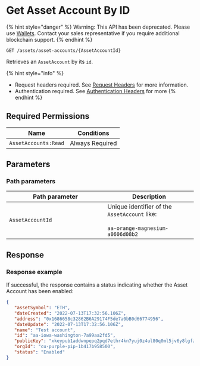 # Get Asset Account By ID

{% hint style="danger" %}
Warning: This API has been deprecated.  Please use [Wallets](../../../wallets/).  Contact your sales representative if you require additional blockchain support. &#x20;
{% endhint %}



`GET /assets/asset-accounts/{AssetAccountId}`

Retrieves an `AssetAccount` by its `id`.

{% hint style="info" %}
* Request headers required. See [Request Headers](../../../../getting-started/request-headers.md) for more information.
* Authentication required. See [Authentication Headers](../../../../getting-started/request-headers.md#authentication-headers) for more
{% endhint %}

## Required Permissions

| Name                 | Conditions      |
| -------------------- | --------------- |
| `AssetAccounts:Read` | Always Required |

## Parameters <a href="#parameters.1" id="parameters.1"></a>

### Path parameters <a href="#path-parameters" id="path-parameters"></a>

<table><thead><tr><th width="248">Path parameter</th><th>Description</th></tr></thead><tbody><tr><td><code>AssetAccountId</code></td><td>Unique identifier of the <code>AssetAccount</code> like:<br><br><code>aa-orange-magnesium-a0606d08b2</code></td></tr></tbody></table>

## Response <a href="#response" id="response"></a>

### Response example <a href="#response-example" id="response-example"></a>

If successful, the response contains a status indicating whether the Asset Account has been enabled:

```json
{
   "assetSymbol": "ETH",
   "dateCreated": "2022-07-13T17:32:56.106Z",
   "address": "0x1686658c32862B6A29174F5de7a0bB0d66774956",
   "dateUpdate": "2022-07-13T17:32:56.106Z",
   "name": "Test account",
   "id": "aa-iowa-washington-7a99aa2fd5",
   "publicKey": "xkeypub1addwnpepq2pqd7ethr4kn7yuj0z4ul80q0ml5jv6y8lgfzheltllu6y3e93j25we5nk",
   "orgId": "cu-purple-pip-1b417b958500",
   "status": "Enabled"
}

```
